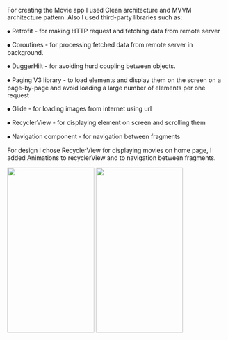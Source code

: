 For creating the Movie app I used Clean architecture and MVVM architecture pattern. Also I used third-party libraries such as:

⦁	Retrofit - for making HTTP request and fetching data from remote server

⦁	Coroutines - for processing fetched data from remote server in background.

⦁	DuggerHilt - for avoiding hurd coupling between objects.

⦁	Paging V3 library - to load elements and display them on the screen on a page-by-page  and  avoid loading a large number of elements per one request

⦁	Glide - for loading images from internet using  url

⦁	RecyclerView - for displaying element on screen and scrolling  them

⦁	Navigation component - for navigation between fragments

For design I chose RecyclerView for displaying movies on home page, I added Animations to recyclerView and to navigation between fragments.

<img src="https://user-images.githubusercontent.com/65748653/123181812-ed5a9a00-d442-11eb-9267-479a100f53ac.jpg" width="200" height="380">

<img src="https://user-images.githubusercontent.com/65748653/123182206-c6e92e80-d443-11eb-989f-f80ffa981e1f.jpg" width="200" height="380">

